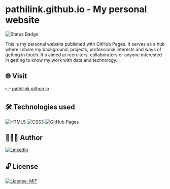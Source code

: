 # pathilink.github.io - My personal website

![Status Badge](https://img.shields.io/static/v1?label=STATUS&message=UNDER%20CONSTANT%20CONSTRUCTION&color=FFA500)


This is my personal website published with GitHub Pages. It serves as a hub where I share my background, projects, professional interests and ways of getting in touch. It's aimed at recruiters, collaborators or anyone interested in getting to know my work with data and technology.

## 🌐 Visit

👉 [pathilink.github.io](https://pathilink.github.io/)

## 🛠 Technologies used

![HTML5](https://img.shields.io/badge/-HTML5-E34F26?style=flat&logo=html5&logoColor=white)
![CSS3](https://img.shields.io/badge/-CSS3-1572B6?style=flat&logo=css3&logoColor=white)
![GitHub Pages](https://img.shields.io/badge/-GitHub%20Pages-121013?style=flat&logo=github&logoColor=white)


## 👩🏻‍💻 Author

[![LinkedIn](https://img.shields.io/badge/LinkedIn-Patrícia-0A66C2?style=flat&logo=linkedin&logoColor=white)](https://www.linkedin.com/in/pathilink/)

## 🔓 License

[![License: MIT](https://img.shields.io/badge/License-MIT-750014?style=flat&logo=opensourceinitiative&logoColor=black)](https://opensource.org/licenses/MIT)